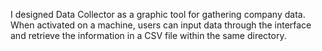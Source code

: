 I designed Data Collector as a graphic tool for gathering company data. When activated on a machine, users can input data through the interface and retrieve the information in a CSV file within the same directory.
